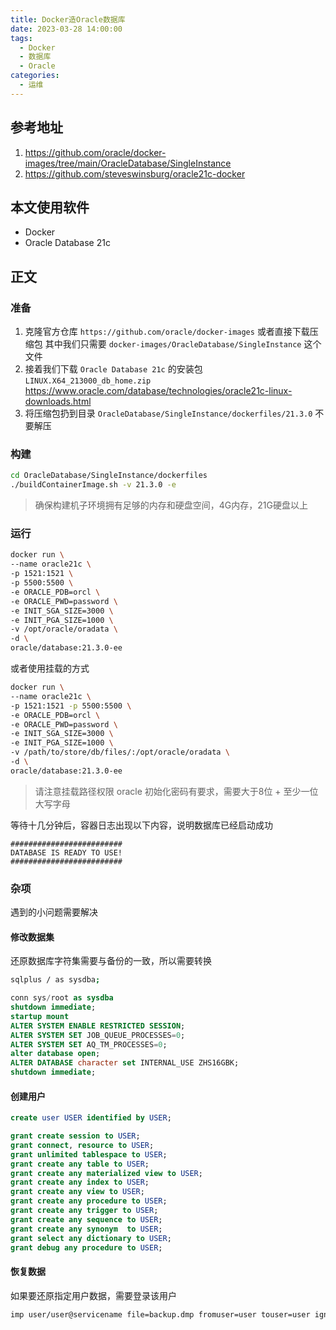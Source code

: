 ```yaml
---
title: Docker造Oracle数据库
date: 2023-03-28 14:00:00
tags:
  - Docker
  - 数据库
  - Oracle
categories:
  - 运维
---
```


## 参考地址

1. https://github.com/oracle/docker-images/tree/main/OracleDatabase/SingleInstance
2. https://github.com/steveswinsburg/oracle21c-docker

## 本文使用软件

- Docker
- Oracle Database 21c

## 正文

### 准备

1. 克隆官方仓库 `https://github.com/oracle/docker-images` 或者直接下载压缩包 其中我们只需要 `docker-images/OracleDatabase/SingleInstance` 这个文件
2. 接着我们下载 `Oracle Database 21c` 的安装包 `LINUX.X64_213000_db_home.zip` https://www.oracle.com/database/technologies/oracle21c-linux-downloads.html
3. 将压缩包扔到目录 `OracleDatabase/SingleInstance/dockerfiles/21.3.0` 不要解压

### 构建

```bash
cd OracleDatabase/SingleInstance/dockerfiles
./buildContainerImage.sh -v 21.3.0 -e
```

> 确保构建机子环境拥有足够的内存和硬盘空间，4G内存，21G硬盘以上

### 运行

```bash
docker run \
--name oracle21c \
-p 1521:1521 \
-p 5500:5500 \
-e ORACLE_PDB=orcl \
-e ORACLE_PWD=password \
-e INIT_SGA_SIZE=3000 \
-e INIT_PGA_SIZE=1000 \
-v /opt/oracle/oradata \
-d \
oracle/database:21.3.0-ee
```

或者使用挂载的方式

```bash
docker run \
--name oracle21c \
-p 1521:1521 -p 5500:5500 \
-e ORACLE_PDB=orcl \
-e ORACLE_PWD=password \
-e INIT_SGA_SIZE=3000 \
-e INIT_PGA_SIZE=1000 \
-v /path/to/store/db/files/:/opt/oracle/oradata \
-d \
oracle/database:21.3.0-ee
```

> 请注意挂载路径权限
> oracle 初始化密码有要求，需要大于8位 + 至少一位大写字母

等待十几分钟后，容器日志出现以下内容，说明数据库已经启动成功

```
#########################
DATABASE IS READY TO USE!
#########################
```

### 杂项

遇到的小问题需要解决

#### 修改数据集

还原数据库字符集需要与备份的一致，所以需要转换

```bash
sqlplus / as sysdba;
```

```sql
conn sys/root as sysdba
shutdown immediate;
startup mount
ALTER SYSTEM ENABLE RESTRICTED SESSION;
ALTER SYSTEM SET JOB_QUEUE_PROCESSES=0;
ALTER SYSTEM SET AQ_TM_PROCESSES=0;
alter database open;
ALTER DATABASE character set INTERNAL_USE ZHS16GBK;
shutdown immediate;
```

#### 创建用户

```sql
create user USER identified by USER;

grant create session to USER;
grant connect, resource to USER;
grant unlimited tablespace to USER;
grant create any table to USER;
grant create any materialized view to USER;
grant create any index to USER;
grant create any view to USER;
grant create any procedure to USER;
grant create any trigger to USER;
grant create any sequence to USER;
grant create any synonym  to USER;
grant select any dictionary to USER;
grant debug any procedure to USER;
```

#### 恢复数据

如果要还原指定用户数据，需要登录该用户

```bash
imp user/user@servicename file=backup.dmp fromuser=user touser=user ignore=y
```

